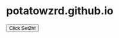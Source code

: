 # potatowzrd.github.io

<button type="button" onclick="clicked()">Click Set2h!</button>

<script>
function clicked() {
    alert("buttone cliecked!");
    ws.send('{\"type\":\"button\",\"client\":\"abrahma\"}'); 
};
</script>

<script>
    const ws = new WebSocket('ws://192.168.136.1:3000');

    ws.addEventListener('open', () => { console.log('Connected to WebSocket server'); ws.send('{\"type\":\"connect\",\"client\":\"client\"}'); });
</script>
